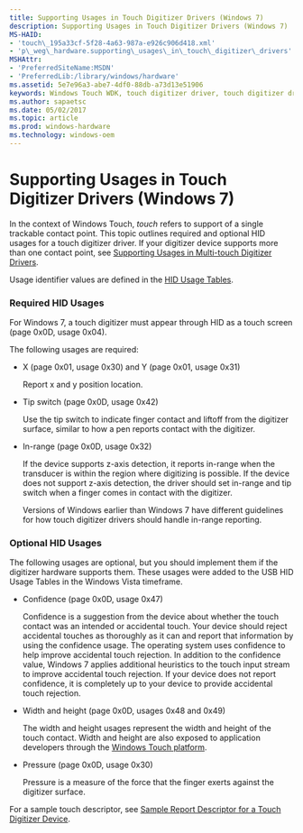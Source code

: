 ```yaml
---
title: Supporting Usages in Touch Digitizer Drivers (Windows 7)
description: Supporting Usages in Touch Digitizer Drivers (Windows 7)
MS-HAID:
- 'touch\_195a33cf-5f28-4a63-987a-e926c906d418.xml'
- 'p\_weg\_hardware.supporting\_usages\_in\_touch\_digitizer\_drivers'
MSHAttr:
- 'PreferredSiteName:MSDN'
- 'PreferredLib:/library/windows/hardware'
ms.assetid: 5e7e96a3-abe7-4df0-88db-a73d13e51906
keywords: Windows Touch WDK, touch digitizer driver, touch digitizer driver WDK Touch, digitizer driver WDK Touch
ms.author: sapaetsc
ms.date: 05/02/2017
ms.topic: article
ms.prod: windows-hardware
ms.technology: windows-oem
---
```


# Supporting Usages in Touch Digitizer Drivers (Windows 7)


In the context of Windows Touch, *touch* refers to support of a single trackable contact point. This topic outlines required and optional HID usages for a touch digitizer driver. If your digitizer device supports more than one contact point, see [Supporting Usages in Multi-touch Digitizer Drivers](supporting-usages-in-multitouch-digitizer-drivers.md).

Usage identifier values are defined in the [HID Usage Tables](http://www.usb.org/developers/hidpage/Hut1_12v2.pdf).

### <a href="" id="required-hid-usages"></a> Required HID Usages

For Windows 7, a touch digitizer must appear through HID as a touch screen (page 0x0D, usage 0x04).

The following usages are required:

-   X (page 0x01, usage 0x30) and Y (page 0x01, usage 0x31)

    Report x and y position location.

-   Tip switch (page 0x0D, usage 0x42)

    Use the tip switch to indicate finger contact and liftoff from the digitizer surface, similar to how a pen reports contact with the digitizer.

-   In-range (page 0x0D, usage 0x32)

    If the device supports z-axis detection, it reports in-range when the transducer is within the region where digitizing is possible. If the device does not support z-axis detection, the driver should set in-range and tip switch when a finger comes in contact with the digitizer.

    Versions of Windows earlier than Windows 7 have different guidelines for how touch digitizer drivers should handle in-range reporting.

### <a href="" id="optional-hid-usages"></a> Optional HID Usages

The following usages are optional, but you should implement them if the digitizer hardware supports them. These usages were added to the USB HID Usage Tables in the Windows Vista timeframe.

-   Confidence (page 0x0D, usage 0x47)

    Confidence is a suggestion from the device about whether the touch contact was an intended or accidental touch. Your device should reject accidental touches as thoroughly as it can and report that information by using the confidence usage. The operating system uses confidence to help improve accidental touch rejection. In addition to the confidence value, Windows 7 applies additional heuristics to the touch input stream to improve accidental touch rejection. If your device does not report confidence, it is completely up to your device to provide accidental touch rejection.

-   Width and height (page 0x0D, usages 0x48 and 0x49)

    The width and height usages represent the width and height of the touch contact. Width and height are also exposed to application developers through the [Windows Touch platform](http://go.microsoft.com/fwlink/p/?linkid=155047).

-   Pressure (page 0x0D, usage 0x30)

    Pressure is a measure of the force that the finger exerts against the digitizer surface.

For a sample touch descriptor, see [Sample Report Descriptor for a Touch Digitizer Device](sample-report-descriptor-for-a-touch-digitizer-device.md).

 

 






